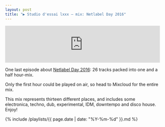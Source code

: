 ```yaml
---
layout: post
title: "▶ Studio d'essai lxxx – mix: Netlabel Day 2016"
---
```


<iframe width="100%" height="120" src="https://www.mixcloud.com/widget/iframe/?feed=https%3A%2F%2Fwww.mixcloud.com%2FGNTL%2Fstudio-dessai-lxxx-netlabel-day-2016%2F&hide_cover=1&light=1" frameborder="0"></iframe>

One last episode about [Netlabel Day 2016](http://netlabelday.blogspot.com.au/p/releases-2016.html): 26 tracks packed into one and a half hour-mix.

Only the first hour could be played on air, so head to Mixcloud for the entire mix.

This mix represents thirteen different places, and includes some electronica, techno, dub, experimental, IDM, downtempo and disco house. Enjoy!

{% include /playlists/{{ page.date | date: "%Y-%m-%d" }}.md %}